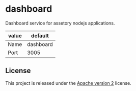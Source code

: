# dashboard

Dashboard service for assetory nodejs applications.

| value | default   |
|-------|-----------|
| Name  | dashboard |
| Port  | 3005      |

## License

This project is released under the [Apache version 2](LICENSE) license.

